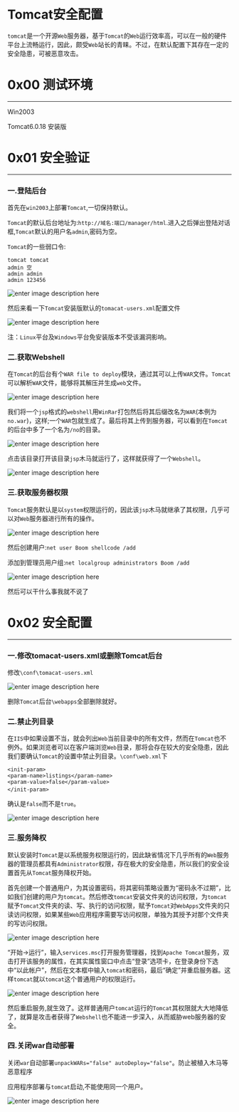 # Tomcat安全配置

`tomcat`是一个开源`Web`服务器，基于`Tomcat`的`Web`运行效率高，可以在一般的硬件平台上流畅运行，因此，颇受`Web`站长的青睐。不过，在默认配置下其存在一定的安全隐患，可被恶意攻击。

0x00 测试环境
=========

* * *

Win2003

Tomcat6.0.18 安装版

0x01 安全验证
=========

* * *

### 一.登陆后台

首先在`win2003`上部署`Tomcat`,一切保持默认。

`Tomcat`的默认后台地址为:`http://域名:端口/manager/html`.进入之后弹出登陆对话框,`Tomcat`默认的用户名`admin`,密码为空。

`Tomcat`的一些弱口令:

```
tomcat tomcat 
admin 空 
admin admin 
admin 123456

```

![enter image description here](http://drops.javaweb.org/uploads/images/f7cdad77d6ca4b04fdaffd10299eeded052fb17b.jpg)

然后来看一下`Tomcat`安装版默认的`tomacat-users.xml`配置文件

![enter image description here](http://drops.javaweb.org/uploads/images/dda251ffa019a4e667d1dab9be144eaf7cb54e62.jpg)

注：`Linux`平台及`Windows`平台免安装版本不受该漏洞影响。

### 二.获取Webshell

在`Tomcat`的后台有个`WAR file to deploy`模块，通过其可以上传`WAR`文件。`Tomcat`可以解析`WAR`文件，能够将其解压并生成`web`文件。

![enter image description here](http://drops.javaweb.org/uploads/images/790ba5d2ec7643afb3f4bffcc9942dcebb443c5b.jpg)

我们将一个`jsp`格式的`webshell`用`WinRar`打包然后将其后缀改名为`WAR`(本例为`no.war`)，这样;一个`WAR`包就生成了。最后将其上传到服务器，可以看到在`Tomcat`的后台中多了一个名为`/no`的目录。

![enter image description here](http://drops.javaweb.org/uploads/images/bb7cd52c9c57caa207b81a1d201b50046cbc287c.jpg)

点击该目录打开该目录`jsp`木马就运行了，这样就获得了一个`Webshell`。

![enter image description here](http://drops.javaweb.org/uploads/images/74992d91dfb63fea82367d8dd459ff77a901f5ff.jpg)

### 三.获取服务器权限

`Tomcat`服务默认是以`system`权限运行的，因此该`jsp`木马就继承了其权限，几乎可以对`Web`服务器进行所有的操作。

![enter image description here](http://drops.javaweb.org/uploads/images/7f259ee43ef100cfce10c731fd3f42e4acc37d23.jpg)

然后创建用户:`net user Boom shellcode /add`

添加到管理员用户组:`net localgroup administrators Boom /add`

![enter image description here](http://drops.javaweb.org/uploads/images/8137836254aad5adfbccb4deaf9c5936239bffca.jpg)

然后可以干什么事我就不说了

0x02 安全配置
=========

* * *

### 一.修改tomacat-users.xml或删除Tomcat后台

修改`\conf\tomacat-users.xml`

![enter image description here](http://drops.javaweb.org/uploads/images/e6887a5569293e7917f1248c6870d55774cc8270.jpg)

删除`Tomcat`后台`\webapps`全部删除就好。

### 二.禁止列目录

在`IIS`中如果设置不当，就会列出`Web`当前目录中的所有文件，然而在`Tomcat`也不例外。如果浏览者可以在客户端浏览`Web`目录，那将会存在较大的安全隐患，因此我们要确认`Tomcat`的设置中禁止列目录。`\conf\web.xml`下

```
<init-param>
<param-name>listings</param-name>
<param-value>false</param-value>
</init-param>　　

```

确认是`false`而不是`true`。

![enter image description here](http://drops.javaweb.org/uploads/images/7ace26cbf28612aedb85fe201893a3fc0322629c.jpg)

### 三.服务降权

默认安装时`Tomcat`是以系统服务权限运行的，因此缺省情况下几乎所有的`Web`服务器的管理员都具有`Administrator`权限，存在极大的安全隐患，所以我们的安全设置首先从`Tomcat`服务降权开始。

首先创建一个普通用户，为其设置密码，将其密码策略设置为“密码永不过期”，比如我们创建的用户为`tomcat`。然后修改`tomcat`安装文件夹的访问权限，为`tomcat`赋予`Tomcat`文件夹的读、写、执行的访问权限，赋予`Tomcat`对`WebApps`文件夹的只读访问权限，如果某些`Web`应用程序需要写访问权限，单独为其授予对那个文件夹的写访问权限。

![enter image description here](http://drops.javaweb.org/uploads/images/d9828eeaa5a569bcfb9fe9915d8c33dd6501f684.jpg)

“开始→运行”，输入`services.msc`打开服务管理器，找到`Apache Tomcat`服务，双击打开该服务的属性，在其实属性窗口中点击“登录”选项卡，在登录身份下选中“以此帐户”，然后在文本框中输入`tomcat`和密码，最后“确定”并重启服务器。这样`tomcat`就以`tomcat`这个普通用户的权限运行。

![enter image description here](http://drops.javaweb.org/uploads/images/ec6815729e4cc64163a71cd7a89b03d4c974496d.jpg)

然后重启服务,就生效了。这样普通用户`tomcat`运行的`Tomcat`其权限就大大地降低了，就算是攻击者获得了`Webshell`也不能进一步深入，从而威胁web服务器的安全。

### 四.关闭war自动部署

关闭`war`自动部署`unpackWARs="false" autoDeploy="false"`。防止被植入木马等恶意程序

应用程序部署与`tomcat`启动,不能使用同一个用户。

![enter image description here](http://drops.javaweb.org/uploads/images/d27dad9cce093e04fb3259c5f4f3b386c2e64a74.jpg)